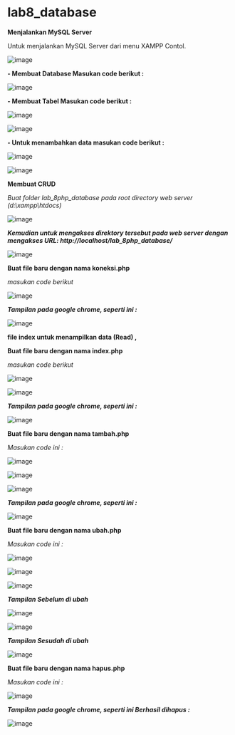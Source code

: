 # lab8_database

**Menjalankan MySQL Server**

Untuk menjalankan MySQL Server dari menu XAMPP Contol.

![image](https://user-images.githubusercontent.com/56398829/120926707-3bb02f00-c708-11eb-80c1-7fc75c3c313c.png)

**- Membuat Database Masukan code berikut :**

![image](https://user-images.githubusercontent.com/56398829/120926758-79ad5300-c708-11eb-8aa9-78040a53419f.png)

**- Membuat Tabel Masukan code berikut :**

![image](https://user-images.githubusercontent.com/56398829/120926833-abbeb500-c708-11eb-8111-ba6376a02282.png)

![image](https://user-images.githubusercontent.com/56398829/120926840-b1b49600-c708-11eb-8e5b-156e88c0db41.png)

**- Untuk menambahkan data masukan code berikut :**

![image](https://user-images.githubusercontent.com/56398829/120926901-06581100-c709-11eb-9301-ae82717f18e8.png)

![image](https://user-images.githubusercontent.com/56398829/120926906-0b1cc500-c709-11eb-8ab9-b7fcb86a02f8.png)

**Membuat CRUD**

_Buat folder lab_8php_database pada root directory web server (d:\xampp\htdocs)_

![image](https://user-images.githubusercontent.com/56398829/120927005-78c8f100-c709-11eb-810b-52c42fb620c5.png)

_**Kemudian untuk mengakses direktory tersebut pada web server dengan mengakses URL: http://localhost/lab_8php_database/**_

![image](https://user-images.githubusercontent.com/56398829/120927039-a7df6280-c709-11eb-8ee6-6eda83ff038c.png)

**Buat file baru dengan nama koneksi.php**

_masukan code berikut_

![image](https://user-images.githubusercontent.com/56398829/120927175-20462380-c70a-11eb-9000-046f90b3eaee.png)

_**Tampilan pada google chrome, seperti ini :**_

![image](https://user-images.githubusercontent.com/56398829/120927161-16bcbb80-c70a-11eb-8d90-6ded9027d231.png)

**file index untuk menampilkan data (Read) ,**

**Buat file baru dengan nama index.php**

_masukan code berikut_


![image](https://user-images.githubusercontent.com/56398829/120927277-8e8ae600-c70a-11eb-91a4-9145a8c74c1c.png)

![image](https://user-images.githubusercontent.com/56398829/120927283-9480c700-c70a-11eb-89bd-d6a70cb12d5a.png)

_**Tampilan pada google chrome, seperti ini :**_

![image](https://user-images.githubusercontent.com/56398829/120927288-9d719880-c70a-11eb-851d-a7debe9fbe04.png)

**Buat file baru dengan nama tambah.php**

_Masukan code ini :_

![image](https://user-images.githubusercontent.com/56398829/120927561-78c9f080-c70b-11eb-8753-f09729d0f49c.png)

![image](https://user-images.githubusercontent.com/56398829/120927566-80899500-c70b-11eb-9e3d-1dbf474f9201.png)

![image](https://user-images.githubusercontent.com/56398829/120927588-94cd9200-c70b-11eb-9491-1a0a63b6d2d4.png)

_**Tampilan pada google chrome, seperti ini :**_

![image](https://user-images.githubusercontent.com/56398829/120927609-a57e0800-c70b-11eb-9cef-93c52fd9436a.png)

**Buat file baru dengan nama ubah.php**

_Masukan code ini :_

![image](https://user-images.githubusercontent.com/56398829/120927725-158c8e00-c70c-11eb-9669-0d3fe7a21a51.png)

![image](https://user-images.githubusercontent.com/56398829/120927736-1de4c900-c70c-11eb-9538-02e1eec184bd.png)

![image](https://user-images.githubusercontent.com/56398829/120927742-24734080-c70c-11eb-874e-70803d33d6d1.png)

_**Tampilan Sebelum di ubah**_

![image](https://user-images.githubusercontent.com/56398829/120927893-ae230e00-c70c-11eb-8a30-8f0a0817a51a.png)

![image](https://user-images.githubusercontent.com/56398829/120927903-b67b4900-c70c-11eb-80b0-b2ce719cc4a5.png)

_**Tampilan Sesudah di ubah**_

![image](https://user-images.githubusercontent.com/56398829/120927958-f2aea980-c70c-11eb-906a-246719c35e05.png)

**Buat file baru dengan nama hapus.php**

_Masukan code ini :_

![image](https://user-images.githubusercontent.com/56398829/120928099-7c5e7700-c70d-11eb-8cfa-c33e34f47304.png)


_**Tampilan pada google chrome, seperti ini Berhasil dihapus :**_
 
![image](https://user-images.githubusercontent.com/56398829/120928121-90a27400-c70d-11eb-8d0b-6094392d3431.png)
